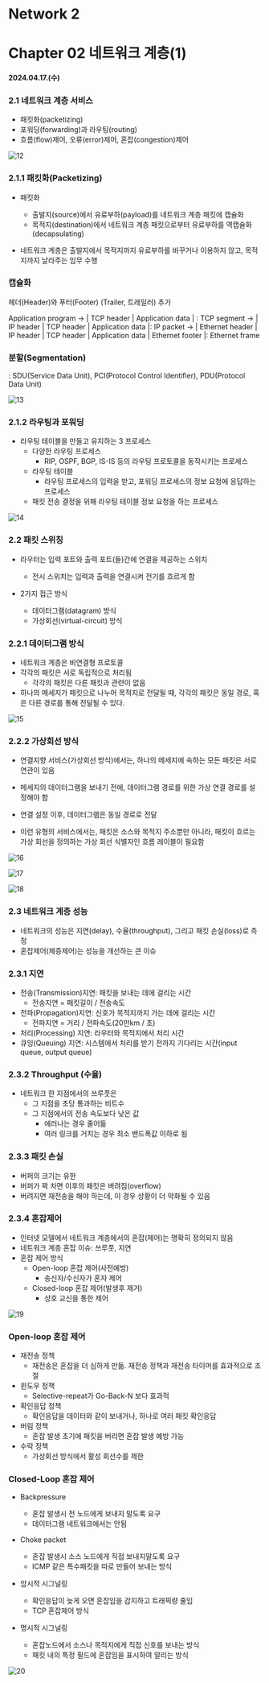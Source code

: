 # Network 2

# Chapter 02 네트워크 계층(1)

#### 2024.04.17.(수)

### 2.1 네트워크 계층 서비스

- 패킷화(packetizing)
- 포워딩(forwarding)과 라우팅(routing)
- 흐름(flow)제어, 오류(error)제어, 혼잡(congestion)제어

![12](/assets/images/2024-04-17/12.png)

### 2.1.1 패킷화(Packetizing)

- 패킷화

  - 출발지(source)에서 유료부하(payload)를 네트워크 계층 패킷에 캡슐화
  - 목적지(destination)에서 네트워크 계층 패킷으로부터 유료부하를 역캡슐화(decapsulating)

- 네트워크 계층은 출발지에서 목적지까지 유료부하를 바꾸거나 이용하지 않고, 목적지까지 날라주는 임무 수행

### 캡슐화

헤더(Header)와 푸터(Footer) (Trailer, 트레일러) 추가

Application program -> | TCP header | Application data | : TCP segment -> | IP header | TCP header | Application data |: IP packet -> | Ethernet header | IP header | TCP header | Application data | Ethernet footer |: Ethernet frame

### 분할(Segmentation)

: SDU(Service Data Unit), PCI(Protocol Control Identifier), PDU(Protocol Data Unit)

![13](/assets/images/2024-04-17/13.png)

### 2.1.2 라우팅과 포워딩

- 라우팅 테이블을 만들고 유지하는 3 프로세스
  - 다양한 라우팅 프로세스
    - RIP, OSPF, BGP, IS-IS 등의 라우팅 프로토콜을 동작시키는 프로세스
  - 라우팅 테이블
    - 라우팅 프로세스의 입력을 받고, 포워딩 프로세스의 정보 요청에 응답하는 프로세스
  - 패킷 전송 결정을 위해 라우팅 테이블 정보 요청을 하는 프로세스

![14](/assets/images/2024-04-17/14.png)

### 2.2 패킷 스위칭

- 라우터는 입력 포트와 출력 포트(들)간에 연결을 제공하는 스위치

  - 전시 스위치는 입력과 출력을 연결시켜 전기를 흐르게 함

- 2가지 접근 방식
  - 데이터그램(datagram) 방식
  - 가상회선(virtual-circuit) 방식

### 2.2.1 데이터그램 방식

- 네트워크 계층은 비연결형 프로토콜
- 각각의 패킷은 서로 독립적으로 처리됨
  - 각각의 패킷은 다른 패킷과 관련이 없음
- 하나의 메세지가 패킷으로 나누어 목적지로 전달될 때, 각각의 패킷은 동일 경로, 혹은 다른 경로를 통해 전달될 수 있다.

![15](/assets/images/2024-04-17/15.png)

### 2.2.2 가상회선 방식

- 연결지향 서비스(가상회선 방식)에서는, 하나의 메세지에 속하는 모든 패킷은 서로 연관이 있음

- 메세지의 데이터그램을 보내기 전에, 데이터그램 경로를 위한 가상 연결 경로를 설정해야 함

- 연결 설정 이후, 데이터그램은 동일 경로로 전달

- 이런 유형의 서비스에서는, 패킷은 소스와 목적지 주소뿐만 아니라, 패킷이 흐르는 가상 회선을 정의하는 가상 회선 식별자인 흐름 레이블이 필요함

![16](/assets/images/2024-04-17/16.png)

![17](/assets/images/2024-04-17/17.png)

![18](/assets/images/2024-04-17/18.png)

### 2.3 네트워크 계층 성능

- 네트워크의 성능은 지연(delay), 수율(throughput), 그리고 패킷 손실(loss)로 측정
- 혼잡제어(체증제어)는 성능을 개선하는 큰 이슈

### 2.3.1 지연

- 전송(Transmission)지연: 패킷을 보내는 데에 걸리는 시간
  - 전송지연 = 패킷길이 / 전송속도
- 전파(Propagation)지연: 신호가 목적지까지 가는 데에 걸리는 시간
  - 전파지연 = 거리 / 전파속도(20만km / 초)
- 처리(Processing) 지연: 라우터와 목적지에서 처리 시간
- 큐잉(Queuing) 지연: 시스템에서 처리를 받기 전까지 기다리는 시간(input queue, output queue)

### 2.3.2 Throughput (수율)

- 네트워크 한 지점에서의 쓰루풋은
  - 그 지점을 초당 통과하는 비트수
  - 그 지점에서의 전송 속도보다 낮은 값
    - 에러나는 경우 줄어듦
    - 여러 링크를 거치는 경우 최소 밴드폭값 이하로 됨

### 2.3.3 패킷 손실

- 버퍼의 크기는 유한
- 버퍼가 꽉 차면 이후의 패킷은 버려짐(overflow)
- 버려지면 재전송을 해야 하는데, 이 경우 상황이 더 악화될 수 있음

### 2.3.4 혼잡제어

- 인터넷 모델에서 네트워크 계층에서의 혼잡(제어)는 명확히 정의되지 않음
- 네트워크 계층 혼잡 이슈: 쓰루풋, 지연
- 혼잡 제어 방식
  - Open-loop 혼잡 제어(사전예방)
    - 송신자/수신자가 혼자 제어
  - Closed-loop 혼잡 제어(발생후 제거)
    - 상호 교신을 통한 제어

![19](/assets/images/2024-04-17/19.png)

### Open-loop 혼잡 제어

- 재전송 정책
  - 재전송은 혼잡을 더 심하게 만듦. 재전송 정책과 재전송 타이머를 효과적으로 조절
- 윈도우 정책
  - Selective-repeat가 Go-Back-N 보다 효과적
- 확인응답 정책
  - 확인응답을 데이터와 같이 보내거나, 하나로 여러 패킷 확인응답
- 버림 정책
  - 혼잡 발생 초기에 패킷을 버리면 혼잡 발생 예방 가능
- 수락 정책
  - 가상회선 방식에서 활성 회선수를 제한

### Closed-Loop 혼잡 제어

- Backpressure

  - 혼잡 발생시 전 노드에게 보내지 말도록 요구
  - 데이터그램 네트워크에서는 안됨

- Choke packet

  - 혼잡 발생시 소스 노드에게 직접 보내지말도록 요구
  - ICMP 같은 특수패킷을 따로 만들어 보내는 방식

- 암시적 시그널링

  - 확인응답이 늦게 오면 혼잡임을 감지하고 트래픽량 줄임
  - TCP 혼잡제어 방식

- 명시적 시그널링
  - 혼잡노드에서 소스나 목적지에게 직접 신호를 보내는 방식
  - 패킷 내의 특정 필드에 혼잡임을 표시하여 알리는 방식

![20](/assets/images/2024-04-17/20.png)
